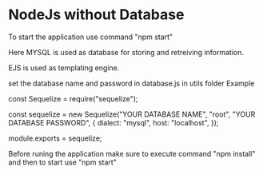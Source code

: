 ﻿# NodeJs without Database

To start the application use command "npm start"

Here MYSQL is used as database for storing and retreiving information.

EJS is used as templating engine.

set the database name and password in database.js in utils folder
Example

const Sequelize = require("sequelize");

const sequelize = new Sequelize("YOUR DATABASE NAME", "root", "YOUR DATABASE PASSWORD", {
  dialect: "mysql",
  host: "localhost",
});

module.exports = sequelize;

Before runing the application make sure to execute command "npm install" and then to start use "npm start"
